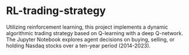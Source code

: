 # RL-trading-strategy
Utilizing reinforcement learning, this project implements a dynamic algorithmic trading strategy based on Q-learning with a deep Q-network. The Jupyter Notebook explores agent decisions on buying, selling, or holding Nasdaq stocks over a ten-year period (2014-2023).
